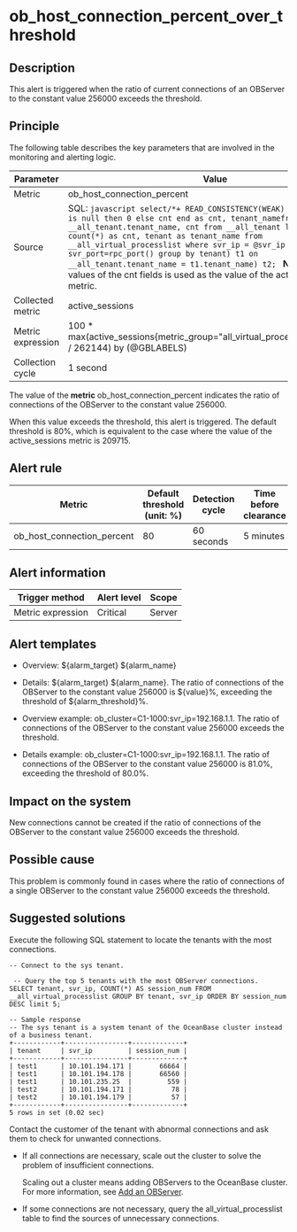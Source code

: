 ob_host_connection_percent_over_threshold 
==============================================================



**Description** 
------------------------------------

This alert is triggered when the ratio of current connections of an OBServer to the constant value 256000 exceeds the threshold.

Principle 
------------------------------

The following table describes the key parameters that are involved in the monitoring and alerting logic. 


|     Parameter     |                                                                                                                                                                                                                                                                             Value                                                                                                                                                                                                                                                                             |
|-------------------|---------------------------------------------------------------------------------------------------------------------------------------------------------------------------------------------------------------------------------------------------------------------------------------------------------------------------------------------------------------------------------------------------------------------------------------------------------------------------------------------------------------------------------------------------------------|
| Metric            | ob_host_connection_percent                                                                                                                                                                                                                                                                                                                                                                                                                                                                                                                                    |
| Source            | SQL:  ```javascript select/*+ READ_CONSISTENCY(WEAK) */ case when cnt is null then 0 else cnt end as cnt, tenant_namefrom (select __all_tenant.tenant_name, cnt from __all_tenant left join (select count(*) as cnt, tenant as tenant_name from __all_virtual_processlist where svr_ip = @svr_ip and svr_port=rpc_port() group by tenant) t1 on __all_tenant.tenant_name = t1.tenant_name) t2; ```  **Note**  The sum of values of the cnt fields is used as the value of the active_sessions metric. |
| Collected metric  | active_sessions                                                                                                                                                                                                                                                                                                                                                                                                                                                                                                                                               |
| Metric expression | 100 \* max(active_sessions{metric_group="all_virtual_processlist",@LABELS} / 262144) by (@GBLABELS)                                                                                                                                                                                                                                                                                                                                                                                                                                                           |
| Collection cycle  | 1 second                                                                                                                                                                                                                                                                                                                                                                                                                                                                                                                                                      |



The value of the **metric** ob_host_connection_percent indicates the ratio of connections of the OBServer to the constant value 256000. 

When this value exceeds the threshold, this alert is triggered. The default threshold is 80%, which is equivalent to the case where the value of the active_sessions metric is 209715.

**Alert rule** 
-----------------------------------



|           Metric           | Default threshold (unit: %) | Detection cycle | Time before clearance |
|----------------------------|-----------------------------|-----------------|-----------------------|
| ob_host_connection_percent | 80                          | 60 seconds      | 5 minutes             |



**Alert information** 
------------------------------------------



|  Trigger method   | Alert level | Scope  |
|-------------------|-------------|--------|
| Metric expression | Critical    | Server |



**Alert templates** 
----------------------------------------

* Overview: ${alarm_target} ${alarm_name}

  

* Details: ${alarm_target} ${alarm_name}. The ratio of connections of the OBServer to the constant value 256000 is ${value}%, exceeding the threshold of ${alarm_threshold}%.

  

* Overview example: ob_cluster=C1-1000:svr_ip=192.168.1.1. The ratio of connections of the OBServer to the constant value 256000 exceeds the threshold.

  

* Details example: ob_cluster=C1-1000:svr_ip=192.168.1.1. The ratio of connections of the OBServer to the constant value 256000 is 81.0%, exceeding the threshold of 80.0%.

  




**Impact on the system** 
---------------------------------------------

New connections cannot be created if the ratio of connections of the OBServer to the constant value 256000 exceeds the threshold.

**Possible cause** 
---------------------------------------

This problem is commonly found in cases where the ratio of connections of a single OBServer to the constant value 256000 exceeds the threshold.

**Suggested solutions** 
--------------------------------------------

Execute the following SQL statement to locate the tenants with the most connections. 

```unknow
-- Connect to the sys tenant.

 -- Query the top 5 tenants with the most OBServer connections.
SELECT tenant, svr_ip, COUNT(*) AS session_num FROM __all_virtual_processlist GROUP BY tenant, svr_ip ORDER BY session_num DESC limit 5;

-- Sample response
-- The sys tenant is a system tenant of the OceanBase cluster instead of a business tenant.
+------------+----------------+-------------+
| tenant     | svr_ip         | session_num |
+------------+----------------+-------------+
| test1      | 10.101.194.171 |       66664 |
| test1      | 10.101.194.178 |       66560 |
| test1      | 10.101.235.25  |         559 |
| test2      | 10.101.194.171 |          78 |
| test2      | 10.101.194.179 |          57 |
+------------+----------------+-------------+
5 rows in set (0.02 sec)
```



Contact the customer of the tenant with abnormal connections and ask them to check for unwanted connections. 

* If all connections are necessary, scale out the cluster to solve the problem of insufficient connections. 

  Scaling out a cluster means adding OBServers to the OceanBase cluster. For more information, see [Add an OBServer](../../3.ob-cloud-platform/4.manage-clusters/3.basic-operations/8.manage-the-observer-cluster/2.add-observer.md).
  

* If some connections are not necessary, query the all_virtual_processlist table to find the sources of unnecessary connections.

  



